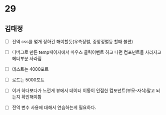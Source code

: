 # 29

## 김태정

* [ ] 전역 css를 몇개 정하긴 해야할듯\(우측정렬, 중앙정렬등 할때 불편\)
* [ ] 디버그로 만든 temp페이지에서 마우스 클릭이벤트 하고 나면 컴포넌트들 사라지고 헤더부분 사라짐
* [ ] 테스트는 4000포트
* [ ] 로드는 5000포트
* [ ] 이거 하다보다가 느낀게 뷰에서 데이터 이동이 인접한 컴포넌트\(부모-자식\)말고 되는지 확인해야함
* [ ] 전역 변수 사용에 대해서 연습하는게 필요하다.




